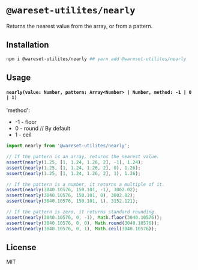 # `@wareset-utilites/nearly`

Returns the nearest value from the array, or from a pattern.

## Installation

```bash
npm i @wareset-utilites/nearly ## yarn add @wareset-utilites/nearly
```

## Usage

#### `nearly(value: Number, pattern: Array<Number> | Number, method: -1 | 0 | 1)`

'method':

- -1 - floor
- 0 - round // By default
- 1 - ceil

```js
import nearly from '@wareset-utilites/nearly';

// If the pattern is an array, returns the nearest value.
assert(nearly(1.25, [1, 1.24, 1.26, 2], -1), 1.24);
assert(nearly(1.25, [1, 1.24, 1.26, 2], 0), 1.26);
assert(nearly(1.25, [1, 1.24, 1.26, 2], 1), 1.26);

// If the pattern is a number, it returns a multiple of it.
assert(nearly(3040.10576, 150.101, -1), 3002.02);
assert(nearly(3040.10576, 150.101, 0), 3002.02);
assert(nearly(3040.10576, 150.101, 1), 3152.121);

// If the pattern is zero, it returns standard rounding.
assert(nearly(3040.10576, 0, -1), Math.floor(3040.10576));
assert(nearly(3040.10576, 0, 0), Math.round(3040.10576));
assert(nearly(3040.10576, 0, 1), Math.ceil(3040.10576));
```

## License

MIT
